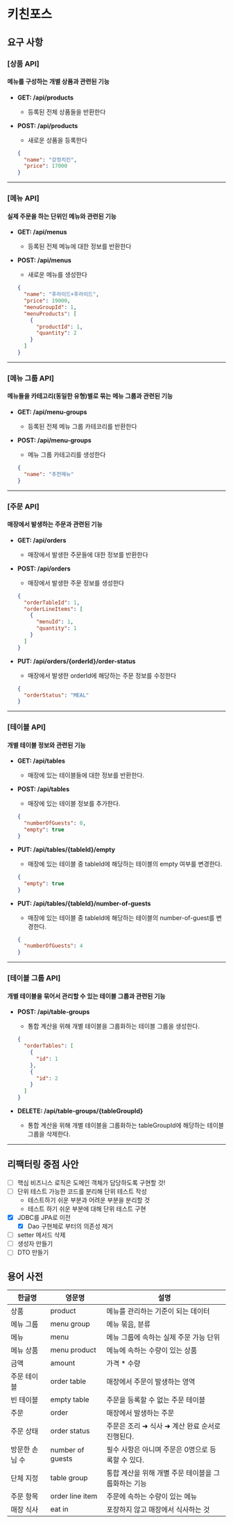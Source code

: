 # 키친포스

## 요구 사항
### [상품 API] 
#### 메뉴를 구성하는 개별 상품과 관련된 기능
- **GET: /api/products**
    - 등록된 전체 상품들을 반환한다

- **POST: /api/products**
    - 새로운 상품을 등록한다
    ```json
    {
      "name": "강정치킨",
      "price": 17000
    }
    ```
----
### [메뉴 API] 
#### 실제 주문을 하는 단위인 메뉴와 관련된 기능
- **GET: /api/menus**
    - 등록된 전체 메뉴에 대한 정보를 반환한다

- **POST: /api/menus**
    - 새로운 메뉴를 생성한다
    ```json
    {
      "name": "후라이드+후라이드",
      "price": 19000,
      "menuGroupId": 1,
      "menuProducts": [
        {
          "productId": 1,
          "quantity": 2
        }
      ]
    }
    ```
----
### [메뉴 그룹 API] 
#### 메뉴들을 카테고리(동일한 유형)별로 묶는 메뉴 그룹과 관련된 기능
- **GET: /api/menu-groups**
    - 등록된 전체 메뉴 그룹 카테코리를 반환한다

- **POST: /api/menu-groups**
    - 메뉴 그룹 카테고리를 생성한다
    ```json
    {
      "name": "추천메뉴"
    }
    ```
----
### [주문 API]
#### 매장에서 발생하는 주문과 관련된 기능
- **GET: /api/orders**
    - 매장에서 발생한 주문들에 대한 정보를 반환한다

- **POST: /api/orders**
    - 매장에서 발생한 주문 정보를 생성한다
    ```json
    {
      "orderTableId": 1,
      "orderLineItems": [
        {
          "menuId": 1,
          "quantity": 1
        }
      ]
    }
    ```

- **PUT: /api/orders/{orderId}/order-status**
    - 매장에서 발생한 orderId에 해당하는 주문 정보를 수정한다
    ```json
    {
      "orderStatus": "MEAL"
    }
    ```
----
### [테이블 API]
#### 개별 테이블 정보와 관련된 기능
- **GET: /api/tables**
    - 매장에 있는 테이블들에 대한 정보를 반환한다. 

- **POST: /api/tables**
    - 매장에 있는 테이블 정보를 추가한다. 
    ```json
    {
      "numberOfGuests": 0,
      "empty": true
    }
    ```

- **PUT: /api/tables/{tableId}/empty**
    - 매장에 있는 테이블 중 tableId에 해당하는 테이블의 empty 여부를 변경한다. 
    ```json
    {
      "empty": true
    }
    ```

- **PUT: /api/tables/{tableId}/number-of-guests**
    -  매장에 있는 테이블 중 tableId에 해당하는 테이블의 number-of-guest를 변경한다.
    ```json
    {
      "numberOfGuests": 4
    }
    ```
----
### [테이블 그룹 API]
#### 개별 테이블을 묶어서 관리할 수 있는 테이블 그룹과 관련된 기능
- **POST: /api/table-groups**
    - 통합 계산을 위해 개별 테이블을 그룹화하는 테이블 그룹을 생성한다. 
    ```json
    {
      "orderTables": [
        {
          "id": 1
        },
        {
          "id": 2
        }
      ]
    }
    ```

- **DELETE: /api/table-groups/{tableGroupId}**
    - 통합 계산을 위해 개별 테이블을 그룹화하는 tableGroupId에 해당하는 테이블 그룹을 삭제한다.
----

## 리팩터링 중점 사안
- [ ] 핵심 비즈니스 로직은 도메인 객체가 담당하도록 구현할 것!
- [ ] 단위 테스트 가능한 코드를 분리해 단위 테스트 작성
    - 테스트하기 쉬운 부분과 어려운 부분을 분리할 것
    - 테스트 하기 쉬운 부분에 대해 단위 테스트 구현
- [x] JDBC를 JPA로 이전
    - [x] Dao 구현체로 부터의 의존성 제거
- [ ] setter 메서드 삭제
- [ ] 생성자 만들기
- [ ] DTO 만들기

## 용어 사전

| 한글명 | 영문명 | 설명 |
| --- | --- | --- |
| 상품 | product | 메뉴를 관리하는 기준이 되는 데이터 |
| 메뉴 그룹 | menu group | 메뉴 묶음, 분류 |
| 메뉴 | menu | 메뉴 그룹에 속하는 실제 주문 가능 단위 |
| 메뉴 상품 | menu product | 메뉴에 속하는 수량이 있는 상품 |
| 금액 | amount | 가격 * 수량 |
| 주문 테이블 | order table | 매장에서 주문이 발생하는 영역 |
| 빈 테이블 | empty table | 주문을 등록할 수 없는 주문 테이블 |
| 주문 | order | 매장에서 발생하는 주문 |
| 주문 상태 | order status | 주문은 조리 ➜ 식사 ➜ 계산 완료 순서로 진행된다. |
| 방문한 손님 수 | number of guests | 필수 사항은 아니며 주문은 0명으로 등록할 수 있다. |
| 단체 지정 | table group | 통합 계산을 위해 개별 주문 테이블을 그룹화하는 기능 |
| 주문 항목 | order line item | 주문에 속하는 수량이 있는 메뉴 |
| 매장 식사 | eat in | 포장하지 않고 매장에서 식사하는 것 |
